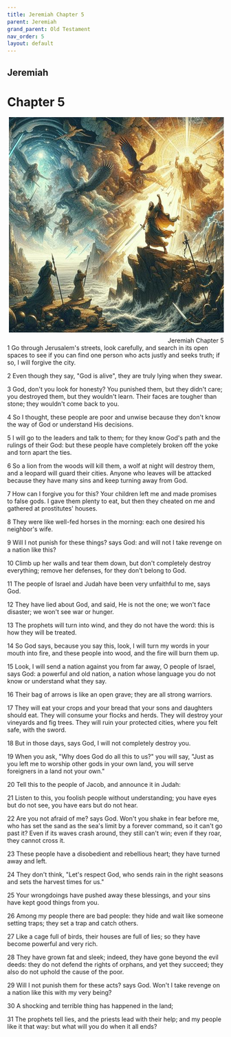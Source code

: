 ```yaml
---
title: Jeremiah Chapter 5
parent: Jeremiah
grand_parent: Old Testament
nav_order: 5
layout: default
---
```


## Jeremiah

# Chapter 5

<div style="clear: both; text-align: right;">
    <img src="/assets/Image/Jeremiah/500/5.jpg" alt="Jeremiah Chapter 5" class="chapter-image" style="max-width: 100%; height: auto; float: right; margin: 0 0 10px 10px; padding-left: 10%;">
    <figcaption style="font-size: 14px;">Jeremiah Chapter 5</figcaption>
</div>
1 Go through Jerusalem's streets, look carefully, and search in its open spaces to see if you can find one person who acts justly and seeks truth; if so, I will forgive the city.

2 Even though they say, "God is alive", they are truly lying when they swear.

3 God, don't you look for honesty? You punished them, but they didn't care; you destroyed them, but they wouldn't learn. Their faces are tougher than stone; they wouldn't come back to you.

4 So I thought, these people are poor and unwise because they don't know the way of God or understand His decisions.

5 I will go to the leaders and talk to them; for they know God's path and the rulings of their God: but these people have completely broken off the yoke and torn apart the ties.

6 So a lion from the woods will kill them, a wolf at night will destroy them, and a leopard will guard their cities. Anyone who leaves will be attacked because they have many sins and keep turning away from God.

7 How can I forgive you for this? Your children left me and made promises to false gods. I gave them plenty to eat, but then they cheated on me and gathered at prostitutes' houses.

8 They were like well-fed horses in the morning: each one desired his neighbor's wife.

9 Will I not punish for these things? says God: and will not I take revenge on a nation like this?

10 Climb up her walls and tear them down, but don't completely destroy everything; remove her defenses, for they don't belong to God.

11 The people of Israel and Judah have been very unfaithful to me, says God.

12 They have lied about God, and said, He is not the one; we won't face disaster; we won't see war or hunger.

13 The prophets will turn into wind, and they do not have the word: this is how they will be treated.

14 So God says, because you say this, look, I will turn my words in your mouth into fire, and these people into wood, and the fire will burn them up.

15 Look, I will send a nation against you from far away, O people of Israel, says God: a powerful and old nation, a nation whose language you do not know or understand what they say.

16 Their bag of arrows is like an open grave; they are all strong warriors.

17 They will eat your crops and your bread that your sons and daughters should eat. They will consume your flocks and herds. They will destroy your vineyards and fig trees. They will ruin your protected cities, where you felt safe, with the sword.

18 But in those days, says God, I will not completely destroy you.

19 When you ask, "Why does God do all this to us?" you will say, "Just as you left me to worship other gods in your own land, you will serve foreigners in a land not your own."

20 Tell this to the people of Jacob, and announce it in Judah:

21 Listen to this, you foolish people without understanding; you have eyes but do not see, you have ears but do not hear.

22 Are you not afraid of me? says God. Won't you shake in fear before me, who has set the sand as the sea's limit by a forever command, so it can't go past it? Even if its waves crash around, they still can't win; even if they roar, they cannot cross it.

23 These people have a disobedient and rebellious heart; they have turned away and left.

24 They don't think, "Let's respect God, who sends rain in the right seasons and sets the harvest times for us."

25 Your wrongdoings have pushed away these blessings, and your sins have kept good things from you.

26 Among my people there are bad people: they hide and wait like someone setting traps; they set a trap and catch others.

27 Like a cage full of birds, their houses are full of lies; so they have become powerful and very rich.

28 They have grown fat and sleek; indeed, they have gone beyond the evil deeds: they do not defend the rights of orphans, and yet they succeed; they also do not uphold the cause of the poor.

29 Will I not punish them for these acts? says God. Won't I take revenge on a nation like this with my very being?

30 A shocking and terrible thing has happened in the land;

31 The prophets tell lies, and the priests lead with their help; and my people like it that way: but what will you do when it all ends?



